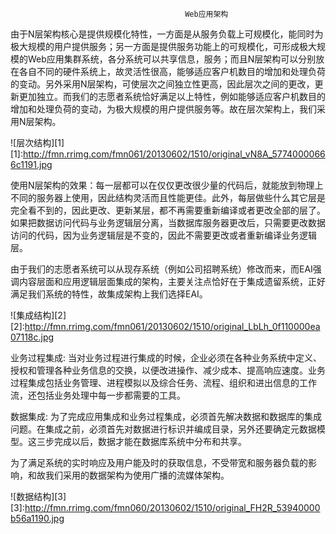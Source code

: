                                            Web应用架构
由于N层架构核心是提供规模化特性，一方面是从服务负载上可规模化，能同时为极大规模的用户提供服务；另一方面是提供服务功能上的可规模化，可形成极大规模的Web应用集群系统，各分系统可以共享信息，服务；而且N层架构可以分别放在各自不同的硬件系统上，故灵活性很高，能够适应客户机数目的增加和处理负荷的变动。另外采用N层架构，可使层次之间独立性更高，因此层次之间的更改，更新更加独立。而我们的志愿者系统恰好满足以上特性，例如能够适应客户机数目的增加和处理负荷的变动，为极大规模的用户提供服务等。故在层次架构上，我们采用N层架构。

![层次结构][1]
[1]:http://fmn.rrimg.com/fmn061/20130602/1510/original_vN8A_57740000666c1191.jpg

使用N层架构的效果：每一层都可以在仅仅更改很少量的代码后，就能放到物理上不同的服务器上使用，因此结构灵活而且性能更佳。此外，每层做些什么其它层是完全看不到的，因此更改、更新某层，都不再需要重新编译或者更改全部的层了。如果把数据访问代码与业务逻辑层分离，当数据库服务器更改后，只需要更改数据访问的代码，因为业务逻辑层是不变的，因此不需要更改或者重新编译业务逻辑层。


由于我们的志愿者系统可以从现存系统（例如公司招聘系统）修改而来，而EAI强调内容层面和应用逻辑层面集成的架构，主要关注点恰好在于集成遗留系统，正好满足我们系统的特性，故集成架构上我们选择EAI。

![集成结构][2]
[2]:http://fmn.rrimg.com/fmn061/20130602/1510/original_LbLh_0f110000ea07118c.jpg

业务过程集成:
当对业务过程进行集成的时候，企业必须在各种业务系统中定义、授权和管理各种业务信息的交换，以便改进操作、减少成本、提高响应速度。业务过程集成包括业务管理、进程模拟以及综合任务、流程、组织和进出信息的工作流，还包括业务处理中每一步都需要的工具。

数据集成:
为了完成应用集成和业务过程集成，必须首先解决数据和数据库的集成问题。在集成之前，必须首先对数据进行标识并编成目录，另外还要确定元数据模型。这三步完成以后，数据才能在数据库系统中分布和共享。



为了满足系统的实时响应及用户能及时的获取信息，不受带宽和服务器负载的影响，和故我们采用的数据架构为使用广播的流媒体架构。

![数据结构][3]
[3]:http://fmn.rrimg.com/fmn060/20130602/1510/original_FH2R_53940000b56a1190.jpg
